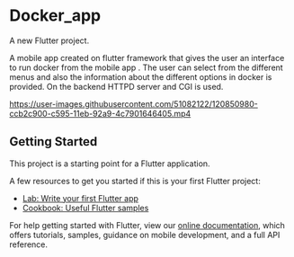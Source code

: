 
# Docker_app

A new Flutter project.

A mobile app created on flutter framework that gives the user an interface to run docker from the mobile app . The user can select from the different menus and also the information about the different options in docker is provided. On the backend HTTPD server and CGI is used.


https://user-images.githubusercontent.com/51082122/120850980-ccb2c900-c595-11eb-92a9-4c7901646405.mp4



## Getting Started

This project is a starting point for a Flutter application.

A few resources to get you started if this is your first Flutter project:

- [Lab: Write your first Flutter app](https://flutter.dev/docs/get-started/codelab)
- [Cookbook: Useful Flutter samples](https://flutter.dev/docs/cookbook)

For help getting started with Flutter, view our
[online documentation](https://flutter.dev/docs), which offers tutorials,
samples, guidance on mobile development, and a full API reference.


